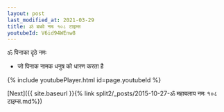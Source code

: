 ```yaml
---
layout: post
last_modified_at: 2021-03-29
title: ॐ बभ्रवे नमः १०८ टाइम्स
youtubeId: V6id94WEnw8
---
```

 
 
 ॐ पिनाका दृठे नमः  
 
 -  जो पिनाक नामक धनुष को धारण करता है 
 
  
 
  
 
 
 
 
 
 


{% include youtubePlayer.html id=page.youtubeId %}
 
[Next]({{ site.baseurl }}{% link  split2/_posts/2015-10-27-ॐ महाबलाय नमः १०८ टाइम्स.md%})
 
